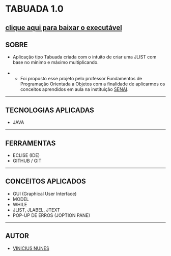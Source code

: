# <strong>TABUADA 1.0</strong>


[](https://github.com/VINICIUSNUNES137/TabuadaJava/blob/main/TabuadaImagem.png?raw=true)

## [clique aqui para baixar o executável](https://github.com/VINICIUSNUNES137/TabuadaJava/raw/main/executavel/TabuadaVinicius.jar)

## <strong>SOBRE</strong>

- Aplicação tipo Tabuada criada com o intuito de criar uma JLIST com base no mínimo e máximo multiplicando.
  <br><br>
- - Foi proposto esse projeto pelo professor Fundamentos de Programação Orientada a Objetos com a finalidade de aplicarmos os conceitos aprendidos em aula na instituição [SENAI](https://jandira.sp.senai.br/).

---

## <strong>TECNOLOGIAS APLICADAS</strong>

- JAVA

---

## <strong>FERRAMENTAS</strong>

- ECLISE (IDE)
- GITHUB / GIT

---

## <strong>CONCEITOS APLICADOS</strong>

- GUI (Graphical User Interface)
- MODEL
- WHILE
- JLIST, JLABEL, JTEXT
- POP-UP DE ERROS (JOPTION PANE)

---

## <strong>AUTOR</strong>

- [VINICIUS NUNES](https://github.com/VINICIUSNUNES137)
